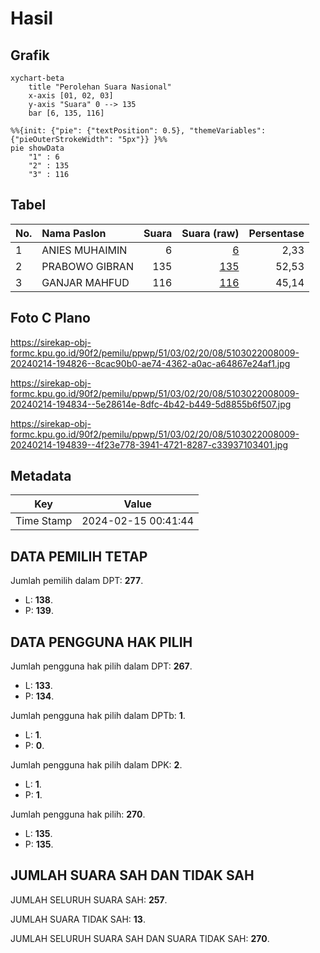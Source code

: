 # Hasil

## Grafik

```mermaid
xychart-beta
    title "Perolehan Suara Nasional"
    x-axis [01, 02, 03]
    y-axis "Suara" 0 --> 135
    bar [6, 135, 116]
```

```mermaid
%%{init: {"pie": {"textPosition": 0.5}, "themeVariables": {"pieOuterStrokeWidth": "5px"}} }%%
pie showData
    "1" : 6
    "2" : 135
    "3" : 116
```

## Tabel

| No. | Nama Paslon    | Suara | Suara (raw) | Persentase |
|:--- |:-------------- | -----:| -----------:| ----------:|
| 1   | ANIES MUHAIMIN | 6     | [6][p-1]    | 2,33       |
| 2   | PRABOWO GIBRAN | 135   | [135][p-2]  | 52,53      |
| 3   | GANJAR MAHFUD  | 116   | [116][p-3]  | 45,14      |


[p-1]: https://github.com/gigit-pemilu/pemilu-2024/blob/main/pilpres/hitung-suara/sub/51-bali/sub/03-badung/sub/02-mengwi/sub/2008-baha/sub/009-tps/sub/paslon-1.txt
[p-2]: https://github.com/gigit-pemilu/pemilu-2024/blob/main/pilpres/hitung-suara/sub/51-bali/sub/03-badung/sub/02-mengwi/sub/2008-baha/sub/009-tps/sub/paslon-2.txt
[p-3]: https://github.com/gigit-pemilu/pemilu-2024/blob/main/pilpres/hitung-suara/sub/51-bali/sub/03-badung/sub/02-mengwi/sub/2008-baha/sub/009-tps/sub/paslon-3.txt

## Foto C Plano

https://sirekap-obj-formc.kpu.go.id/90f2/pemilu/ppwp/51/03/02/20/08/5103022008009-20240214-194826--8cac90b0-ae74-4362-a0ac-a64867e24af1.jpg

https://sirekap-obj-formc.kpu.go.id/90f2/pemilu/ppwp/51/03/02/20/08/5103022008009-20240214-194834--5e28614e-8dfc-4b42-b449-5d8855b6f507.jpg

https://sirekap-obj-formc.kpu.go.id/90f2/pemilu/ppwp/51/03/02/20/08/5103022008009-20240214-194839--4f23e778-3941-4721-8287-c33937103401.jpg


## Metadata

| Key        | Value               |
| ---------- | ------------------- |
| Time Stamp | 2024-02-15 00:41:44 |


## DATA PEMILIH TETAP

Jumlah pemilih dalam DPT: **277**.
 * L: **138**.
 * P: **139**.

## DATA PENGGUNA HAK PILIH

Jumlah pengguna hak pilih dalam DPT: **267**.
 * L: **133**.
 * P: **134**.

Jumlah pengguna hak pilih dalam DPTb: **1**.
 * L: **1**.
 * P: **0**.

Jumlah pengguna hak pilih dalam DPK: **2**.
 * L: **1**.
 * P: **1**.

Jumlah pengguna hak pilih: **270**.
 * L: **135**.
 * P: **135**.

## JUMLAH SUARA SAH DAN TIDAK SAH

JUMLAH SELURUH SUARA SAH: **257**.

JUMLAH SUARA TIDAK SAH: **13**.

JUMLAH SELURUH SUARA SAH DAN SUARA TIDAK SAH: **270**.



